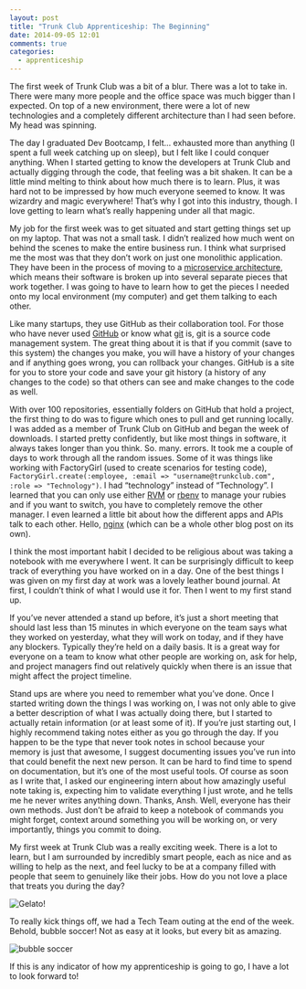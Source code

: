 ```yaml
---
layout: post
title: "Trunk Club Apprenticeship: The Beginning"
date: 2014-09-05 12:01
comments: true
categories:
  - apprenticeship 
---
```


The first week of Trunk Club was a bit of a blur. There was a lot to take in. There were many more people and the office space was much bigger than I expected. On top of a new environment, there were a lot of new technologies and a completely different architecture than I had seen before. My head was spinning.

The day I graduated Dev Bootcamp, I felt… exhausted more than anything (I spent a full week catching up on sleep), but I felt like I could conquer anything. When I started getting to know the developers at Trunk Club and actually digging through the code, that feeling was a bit shaken. It can be a little mind melting to think about how much there is to learn. Plus, it was hard not to be impressed by how much everyone seemed to know. It was wizardry and magic everywhere! That’s why I got into this industry, though. I love getting to learn what’s really happening under all that magic.

My job for the first week was to get situated and start getting things set up on my laptop. That was not a small task.  I didn’t realized how much went on behind the scenes to make the entire business run. I think what surprised me the most was that they don’t work on just one monolithic application. They have been in the process of moving to a [microservice architecture](http://martinfowler.com/articles/microservices.html), which means their software is broken up into several separate pieces that work together. I was going to have to learn how to get the pieces I needed onto my local environment (my computer) and get them talking to each other.

Like many startups, they use GitHub as their collaboration tool. For those who have never used [GitHub](https://github.com/about) or know what [git](http://git-scm.com/doc) is, git is a source code management system. The great thing about it is that if you commit (save to this system) the changes you make, you will have a history of your changes and if anything goes wrong, you can rollback your changes. GitHub is a site for you to store your code and save your git history (a history of any changes to the code) so that others can see and make changes to the code as well.

With over 100 repositories, essentially folders on GitHub that hold a project, the first thing to do was to figure which ones to pull and get running locally. I was added as a member of Trunk Club on GitHub and began the week of downloads. I started pretty confidently, but like most things in software, it always takes longer than you think. So. many. errors. It took me a couple of days to work through all the random issues. Some of it was things like working with FactoryGirl (used to create scenarios for testing code), 
```FactoryGirl.create(:employee, :email => "username@trunkclub.com", :role => "Technology")```. 
I had “technology” instead of “Technology”. I learned that you can only use either [RVM](http://rvm.io/) or [rbenv](https://github.com/sstephenson/rbenv) to manage your rubies and if you want to switch, you have to completely remove the other manager. I even learned a little bit about how the different apps and APIs talk to each other. Hello, [nginx](http://nginx.com/) (which can be a whole other blog post on its own).

I think the most important habit I decided to be religious about was taking a notebook with me everywhere I went. It can be surprisingly difficult to keep track of everything you have worked on in a day. One of the best things I was given on my first day at work was a lovely leather bound journal. At first, I couldn’t think of what I would use it for. Then I went to my first stand up. 

If you’ve never attended a stand up before, it’s just a short meeting that should last less than 15 minutes in which everyone on the team says what they worked on yesterday, what they will work on today, and if they have any blockers. Typically they’re held on a daily basis. It is a great way for everyone on a team to know what other people are working on, ask for help, and project managers find out relatively quickly when there is an issue that might affect the project timeline.

Stand ups are where you need to remember what you’ve done. Once I started writing down the things I was working on, I was not only able to give a better description of what I was actually doing there, but I started to actually retain information (or at least some of it). If you’re just starting out, I highly recommend taking notes either as you go through the day. If you happen to be the type that never took notes in school because your memory is just that awesome, I suggest documenting issues you’ve run into that could benefit the next new person. It can be hard to find time to spend on documentation, but it’s one of the most useful tools. Of course as soon as I write that, I asked our engineering intern about how amazingly useful note taking is, expecting him to validate everything I just wrote, and he tells me he never writes anything down. Thanks, Ansh. Well, everyone has their own methods. Just don’t be afraid to keep a notebook of commands you might forget, context around something you will be working on, or very importantly, things you commit to doing.

My first week at Trunk Club was a really exciting week. There is a lot to learn, but I am surrounded by incredibly smart people, each as nice and as willing to help as the next, and  feel lucky to be at a company filled with people that seem to genuinely like their jobs. How do you not love a place that treats you during the day?

![Gelato!](http://i.imgur.com/jDd2VP6l.jpg)

To really kick things off, we had a Tech Team outing at the end of the week. Behold, bubble soccer! Not as easy at it looks, but every bit as amazing. 

![bubble soccer](http://i.imgur.com/kSEBeoKl.jpg)

If this is any indicator of how my apprenticeship is going to go, I have a lot to look forward to!